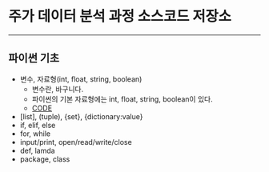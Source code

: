 # 주가 데이터 분석 과정 소스코드 저장소
----

## 파이썬 기초

- 변수, 자료형(int, float, string, boolean)
  -  변수란, 바구니다.
   - 파이썬의 기본 자료형에는 int, float, string, boolean이 있다.
   - [CODE](https://github.com/zzhining/stock_market_analysis/blob/main/1%EC%A3%BC%EC%B0%A8/%ED%8C%8C%EC%9D%B4%EC%8D%AC%EA%B8%B0%EC%B4%88_%EC%9E%90%EB%A3%8C%ED%98%95.ipynb)
- [list], (tuple), {set}, {dictionary:value}
- if, elif, else
- for, while
- input/print, open/read/write/close
- def, lamda
- package, class
